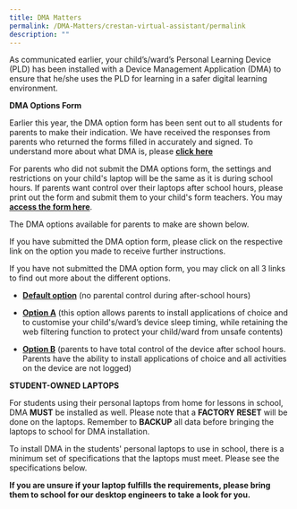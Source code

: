 ```yaml
---
title: DMA Matters
permalink: /DMA-Matters/crestan-virtual-assistant/permalink
description: ""
---
```

As communicated earlier, your child’s/ward’s Personal Learning Device (PLD) has been installed with a Device Management Application (DMA) to ensure that he/she uses the PLD for learning in a safer digital learning environment.

**DMA Options Form**

Earlier this year, the DMA option form has been sent out to all students for parents to make their indication. We have received the responses from parents who returned the forms filled in accurately and signed. To understand more about what DMA is, please **[click here](/files/DMA%20Parent%20Engagement%20Slides%20(March%202021).pdf)**

For parents who did not submit the DMA options form, the settings and restrictions on your child's laptop will be the same as it is during school hours. If parents want control over their laptops after school hours, please print out the form and submit them to your child's form teachers. You may [**access the form here**](https://sites.google.com/crestsec.edu.sg/pdlpmicrosite/pdlp/downloads).

The DMA options available for parents to make are shown below.

If you have submitted the DMA option form, please click on the respective link on the option you made to receive further instructions.

If you have not submitted the DMA option form, you may click on all 3 links to find out more about the different options.

*   [**Default option**](/files/DMA%20Parent%20Guide%20for%20Default%20Option%20(Windows%20Devices).pdf) (no parental control during after-school hours)
    
*   [**Option A**](/files/DMA%20Parent%20Guide%20for%20Option%20A%20(Windows%20Devices).pdf) (this option allows parents to install applications of choice and to customise your child's/ward’s device sleep timing, while retaining the web filtering function to protect your child/ward from unsafe contents)
    
*   [**Option B**](/files/DMA%20Parent%20Guide%20for%20Option%20B%20(Windows%20Devices).pdf) (parents to have total control of the device after school hours. Parents have the ability to install applications of choice and all activities on the device are not logged)


**STUDENT-OWNED LAPTOPS**

For students using their personal laptops from home for lessons in school, DMA **MUST** be installed as well. Please note that a **FACTORY RESET** will be done on the laptops. Remember to **BACKUP** all data before bringing the laptops to school for DMA installation.

To install DMA in the students' personal laptops to use in school, there is a minimum set of specifications that the laptops must meet. Please see the specifications below.

**If you are unsure if your laptop fulfills the requirements, please bring them to school for our desktop engineers to take a look for you.**